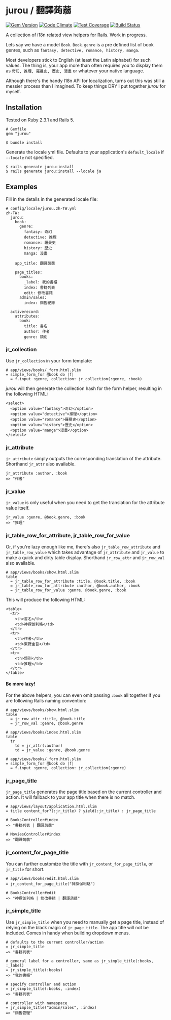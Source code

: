 # jurou / 翻譯蒟蒻
[![Gem Version](https://badge.fury.io/rb/jurou.svg)](https://badge.fury.io/rb/jurou)
[![Code Climate](https://codeclimate.com/github/jodeci/jurou/badges/gpa.svg)](https://codeclimate.com/github/jodeci/jurou)
[![Test Coverage](https://codeclimate.com/github/jodeci/jurou/badges/coverage.svg)](https://codeclimate.com/github/jodeci/jurou/coverage)
[![Build Status](https://travis-ci.org/jodeci/jurou.svg?branch=master)](https://travis-ci.org/jodeci/jurou)

A collection of i18n related view helpers for Rails. Work in progress.

Lets say we have a model `Book`. `Book.genre` is a pre defined list of book genres, such as `fantasy, detective, romance, history, manga`. 

Most developers stick to English (at least the Latin alphabet) for such values. The thing is, your app more than often requires you to display them as `奇幻, 推理, 羅曼史, 歷史, 漫畫` or whatever your native language. 

Although there's the handy I18n API for localization, turns out this was still a messier process than I imagined. To keep things DRY I put together *jurou* for myself.

## Installation

Tested on Ruby 2.3.1 and Rails 5.

```
# Gemfile
gem "jurou"
```

```
$ bundle install
```

Generate the locale yml file. Defaults to your application's `default_locale` if `--locale` not specified.

```
$ rails generate jurou:install
$ rails generate jurou:install --locale ja
```

## Examples

Fill in the details in the generated locale file:

```
# config/locale/jurou.zh-TW.yml
zh-TW:
  jurou:
    book:
      genre:
        fantasy: 奇幻
        detective: 推理
        romance: 羅曼史
        history: 歷史
        manga: 漫畫
        
    app_title: 翻譯蒟蒻
    
    page_titles:
      books:
        _label: 我的書櫃
        index: 書籍列表
        edit: 修改書籍
      admin/sales:
        index: 銷售紀錄
        
  activerecord:
    attributes:
      book:
        title: 書名
        author: 作者
        genre: 類別
```
### jr\_collection

Use `jr_collection` in your form template:

```
# app/views/books/_form.html.slim
= simple_form_for @book do |f|
  = f.input :genre, collection: jr_collection(:genre, :book)
```

*jurou* will then generate the collection hash for the form helper, resulting in the following HTML:

```
<select>
  <option value="fantasy">奇幻</option>
  <option value="detective">推理</option> 
  <option value="romance">羅曼史</option>
  <option value="history">歷史</option> 
  <option value="manga">漫畫</option> 
</select>
```

### jr\_attribute
 
`jr_attribute` simply outputs the corresponding translation of the attribute. Shorthand `jr_attr` also available.

```
jr_attribute :author, :book
=> "作者"
```

### jr\_value

`jr_value` is only useful when you need to get the translation for the attribute value itself. 

```
jr_value :genre, @book.genre, :book
=> "推理"
```

### jr\_table\_row\_for\_attribute, jr\_table\_row\_for\_value

Or, if you're lazy enough like me, there's also `jr_table_row_attribute` and `jr_table_row_value` which takes advantage of `jr_attribute` and `jr_value` to make a quick and dirty table display. Shorthand `jr_row_attr` and `jr_row_val` also available. 

```
# app/views/books/show.html.slim
table
  = jr_table_row_for_attribute :title, @book.title, :book
  = jr_table_row_for_attribute :author, @book.author, :book
  = jr_table_row_for_value :genre, @book.genre, :book
```

This will produce the following HTML:

```
<table>
  <tr>
    <th>書名</th>
    <td>神探伽利略</td>
  </tr>
  <tr>
    <th>作者</th>
    <td>東野圭吾</td>
  </tr>
  <tr>
    <th>類別</th>
    <td>推理</td>
  </tr>
</table>
```

#### Be more lazy!

For the above helpers, you can even omit passing `:book` all together if you are following Rails naming convention:

```
# app/views/books/show.html.slim
table
  = jr_row_attr :title, @book.title
  = jr_row_val :genre, @book.genre

# app/views/books/index.html.slim
table
  tr
    td = jr_attr(:author)
    td = jr_value :genre, @book.genre

# app/views/books/_form.html.slim
= simple_form_for @book do |f|
  = f.input :genre, collection: jr_collection(:genre)
```

### jr\_page\_title 

`jr_page_title` generates the page title based on the current controller and action. It will fallback to your app title when there is no match.
 
```
# app/views/layout/application.html.slim
= title content_for?(:jr_title) ? yield(:jr_title) : jr_page_title

# BooksController#index
=> "書籍列表 | 翻譯蒟蒻"

# MoviesController#index
=> "翻譯蒟蒻"
```
### jr\_content\_for_page\_title

You can further customize the title with `jr_content_for_page_title`, or `jr_title`
 for short.

```
# app/views/books/edit.html.slim
= jr_content_for_page_title("神探伽利略")

# BooksController#edit
=> "神探伽利略 | 修改書籍 | 翻譯蒟蒻"
```

### jr\_simple\_title
Use `jr_simple_title` when you need to manually get a page title, instead of relying on the black magic of `jr_page_title`. The app title will not be included. Comes in handy when building dropdown menus.

```
# defaults to the current controller/action
= jr_simple_title
=> "書籍列表"

# general label for a controller, same as jr_simple_title(:books, :_label)
= jr_simple_title(:books)
=> "我的書櫃"

# specify controller and action
= jr_simple_title(:books, :index)
=> "書籍列表"

# controller with namespace
= jr_simple_title("admin/sales", :index)
=> "銷售管理"
```
